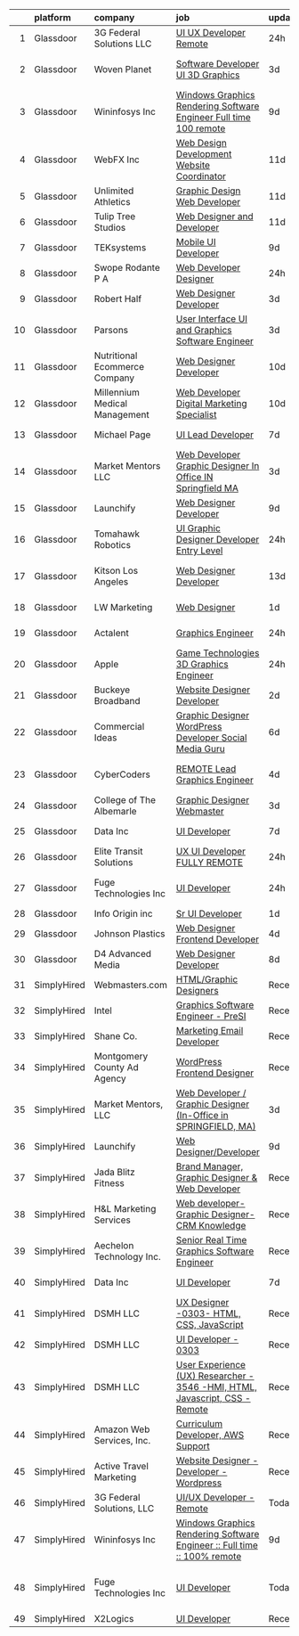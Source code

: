 

|    | platform    | company                       | job                                                                                                                                                                                                                                                                                                                                                                                                                                                                                                                                                                                                                                                                                                                                                                                                                                                                                                                                                                                                                                                                                                                                                                                                                                                                                                                                                                                                 | update_time   | location                            |
|---:|:------------|:------------------------------|:----------------------------------------------------------------------------------------------------------------------------------------------------------------------------------------------------------------------------------------------------------------------------------------------------------------------------------------------------------------------------------------------------------------------------------------------------------------------------------------------------------------------------------------------------------------------------------------------------------------------------------------------------------------------------------------------------------------------------------------------------------------------------------------------------------------------------------------------------------------------------------------------------------------------------------------------------------------------------------------------------------------------------------------------------------------------------------------------------------------------------------------------------------------------------------------------------------------------------------------------------------------------------------------------------------------------------------------------------------------------------------------------------|:--------------|:------------------------------------|
|  1 | Glassdoor   | 3G Federal Solutions  LLC     | [UI UX Developer  Remote](https://www.glassdoor.com/partner/jobListing.htm?pos=129&ao=1136043&s=58&guid=0000018109725e42b747a4058a3a55a2&src=GD_JOB_AD&t=SR&vt=w&ea=1&cs=1_c096c303&cb=1653720899490&jobListingId=1007898056306&jrtk=3-0-1g44n4njkgsp8801-1g44n4nk6j46f800-1262409528ed34d9-)                                                                                                                                                                                                                                                                                                                                                                                                                                                                                                                                                                                                                                                                                                                                                                                                                                                                                                                                                                                                                                                                                                       | 24h           | Remote                              |
|  2 | Glassdoor   | Woven Planet                  | [Software Developer  UI 3D Graphics ](https://www.glassdoor.com/partner/jobListing.htm?pos=112&ao=1110586&s=58&guid=0000018109725e42b747a4058a3a55a2&src=GD_JOB_AD&t=SR&vt=w&ea=1&cs=1_fb4a89aa&cb=1653720899489&jobListingId=1007890992132&cpc=45DC3EB807283E85&jrtk=3-0-1g44n4njkgsp8801-1g44n4nk6j46f800-7c8ecdf940791dc0--6NYlbfkN0DSgjPPcnEdvoK3uuxfISLALE6pB1FR7YSHOr_tSg5_QCn410VK5Ds4sai37YL-FnH_M2Fnv0gjQ9TOzNTRle5O8StGDaF5nwXTjI4WZakCJvD0hoVC8rY9ZivgsNBzAZH1yAVgljWPxrQjSfhDdac-mVtFJvKlX_SSyDg74TVmkLWO-wnLXDbRbNj1xnX2GW7dnfKgfbgP85JoTHl0P8yWoykY422fipC2Yap_NAOpmMeiXGVw2rKneobDtD4ZoJi7np9HCGbdTzcI48FJOx-UBwqP6_PEIbVQeaboFtdvrJEJC3hlOS5FChOxewWlkBRJZVZ-7nkZ969xSiSW68QqLuisAvlMnwmbVtq167clB-Tu-luuOimGdnR_4gvtXVAiE1bWQYRH0Me5vqcK2xiAvnySOCMxFXMKz9ET8OrKGvCNN1u_o4FFNeBWgmoOkiyxqNe7LdRUdmKppAPtxFB3uqWsamLdc8w9fr2cKpGRojTMdn-w7wU0XOb8MfwW_geWI2x_hKwmsRx0KLgEK4RhEd7rCtM4Kg6y-OZIWoFYvAsWpzcCUf6E0hcszv_d8jY%3D)                                                                                                                                                                                                                                                                                                                                                                                                                                                        | 3d            | San Francisco, CA                   |
|  3 | Glassdoor   | Wininfosys Inc                | [Windows Graphics Rendering Software Engineer    Full time    100  remote](https://www.glassdoor.com/partner/jobListing.htm?pos=125&ao=1136043&s=58&guid=0000018109725e42b747a4058a3a55a2&src=GD_JOB_AD&t=SR&vt=w&ea=1&cs=1_2d9b502b&cb=1653720899490&jobListingId=1007873624479&jrtk=3-0-1g44n4njkgsp8801-1g44n4nk6j46f800-6971038ffc929537-)                                                                                                                                                                                                                                                                                                                                                                                                                                                                                                                                                                                                                                                                                                                                                                                                                                                                                                                                                                                                                                                      | 9d            | Remote                              |
|  4 | Glassdoor   | WebFX  Inc                    | [Web Design   Development Website Coordinator](https://www.glassdoor.com/partner/jobListing.htm?pos=111&ao=1110586&s=58&guid=0000018109725e42b747a4058a3a55a2&src=GD_JOB_AD&t=SR&vt=w&cs=1_af8d9026&cb=1653720899489&jobListingId=1007867152536&cpc=C63BD00756FD6F58&jrtk=3-0-1g44n4njkgsp8801-1g44n4nk6j46f800-d2b1e09899c05ffd--6NYlbfkN0AA3uNcJ0aeXBAdVd1dUlJvZjHaUXbbC2QUFGJChoFW7xEU327m6es5SMDBLQ2TxuFEa0RUFFTaqhylc_6hbIVXmDSLVufWYzaoHFGeAX05mImnfeRfYA4siJk5coIyVNPx-XreKQmYyM0J8nGfJtJpKNCrs1JRihQ99O00DYlP8j7TAO8Y04cOGZZIa_MpTpUSWir_QmYg9iNhKPLpfz1s2ceWeR11V5ySShX8X7CiSxh3o5SBggKexVZUhKV57tDIh7sJOqk_iHaDm4KLBqg-DN2_2C7UQjRhQ-vBtsO6Gi7LwShF_SfjpMj2-GcgTrHBDXbY1SSLcuw_TmeYcuBPiEg1K9IY35nv92VQ5bHpVHAEZRx1A_09FqIQkE-47WugNJVi2rQkanokSXNxB6VLEgmhs0hxtjyq501hFljJHxGGznConZrLzYv7CUPPHXpoAUvuv1Xpx4FhTt3FUlOytYUTFLsY9aBlRIJ5EK_Bpe1TMbOfQrPqSrsRjmy8DyBkrAwtT7kRKuCKqO9TxHfAkUJv8VRzfQ1hELbnoYe80ZzHdXF_Uf29lsmy6rfll-bnwAu_5aekd_fOKPcuJF0YvD7qfRpYX8A%3D)                                                                                                                                                                                                                                                                                                                                                                                                                    | 11d           | Harrisburg, PA                      |
|  5 | Glassdoor   | Unlimited Athletics           | [Graphic Design   Web Developer](https://www.glassdoor.com/partner/jobListing.htm?pos=121&ao=1136043&s=58&guid=0000018109725e42b747a4058a3a55a2&src=GD_JOB_AD&t=SR&vt=w&ea=1&cs=1_a041fdc3&cb=1653720899490&jobListingId=1007867531752&jrtk=3-0-1g44n4njkgsp8801-1g44n4nk6j46f800-3b8f0431fba08d76-)                                                                                                                                                                                                                                                                                                                                                                                                                                                                                                                                                                                                                                                                                                                                                                                                                                                                                                                                                                                                                                                                                                | 11d           | Olathe, KS                          |
|  6 | Glassdoor   | Tulip Tree Studios            | [Web Designer and Developer](https://www.glassdoor.com/partner/jobListing.htm?pos=106&ao=1110586&s=58&guid=0000018109725e42b747a4058a3a55a2&src=GD_JOB_AD&t=SR&vt=w&ea=1&cs=1_b54c4b8f&cb=1653720899488&jobListingId=1007867359461&cpc=965F231502A4159E&jrtk=3-0-1g44n4njkgsp8801-1g44n4nk6j46f800-5b750802b902a91a--6NYlbfkN0COoXx2nxHvtA1izLE8Ox-kfM4KUiiZET2Bg0Ps5ZbvlqH1kdCDVdXq7Ro8l-3n333RyMg79QNYKSwLU-casZo__Ao5OFdIQD4ccQd_YIUQlofNd32c4aa1H8u9_YPeXqDQ_6hcIkHzX9PaZ2_33Qjw39SuJzCPt8g0y6HsbQc-9AQ_BeaNeORdoLVy4u_UEgUfyUMtT4hdUV30oMne6rfi0UL4NXlAOA5qmszCvnTxdBblsZDHeNX-aehLyCfrbw92-Xo-si2MSnPXeEoMoR0nZR7EcomB1dbE7atC3vgOwJ2J4ahpOWHBsQ3BXtBBH9tUR53UdI5KqeIP2bB5wrEGovUhCzzxAfs10zsPY94ND89LCL-pU6SAxUHr_uS4qgVTbvO0-KuDdBQ_ELD5QajZ8tQ0xa5xcPOJKQLZvXT0gcPIediMKvdOEW3kcuNSH7sS373WHuD7go6RRs9fjBYvi8HJGr1GyfYuMOv1-dVW5V8whaNDady85DeLKx9FfvtfWVPLPkrynw%3D%3D)                                                                                                                                                                                                                                                                                                                                                                                                                                                                                                                   | 11d           | Austin, MN                          |
|  7 | Glassdoor   | TEKsystems                    | [Mobile UI Developer](https://www.glassdoor.com/partner/jobListing.htm?pos=116&ao=1110586&s=58&guid=0000018109725e42b747a4058a3a55a2&src=GD_JOB_AD&t=SR&vt=w&cs=1_807440a2&cb=1653720899489&jobListingId=1007875201169&cpc=654405A9B1E0A9F5&jrtk=3-0-1g44n4njkgsp8801-1g44n4nk6j46f800-34791a1bb56afc51--6NYlbfkN0AuKz8EBO1xHDEL7V2YF9xF3dC_I9B9i-Zw2Jh8clPMK9BxhHDJszxSyW718EipT5M-Lio5YR7Gw7TuO-Zj5roYFm71bPWIV_jsn1bDAYIuDqDpTc7pOvX5_CRZKY1FEfsG7_F2Md_AWUw2pb0ynieoAmpk7OvMbjTff7FGIkM9td8QBGtQsRXcEpfXEv6CNPeuQevGM-nOBnt1E9BtLREN52d3A8Rj5WwT3h5TmD8MhwAlWPD5o_Lw14yJbDHYU-2M3pNj-iEmnfK-_UAHf4J_lRCCbvnTLqtCEANr7LtCuoooOykT43VfnSBRrdGppeA1Cxw5_zEQ_vOCj_e66sWmAJFGS_oRq3iWKkYA6AkPP6ARzD2lrSC9NjyCPpc6whrqQDVSpm3h2rji9G2h0p8t3gOGLcCRYD3lOvezemCUygOQfQCVS9VHNu1cbaXJqnA93kTt9KgfxblpnOxoyPRJv4RQi-srVk6ZJR_GG4yH7p_oky7HeuziL138s3hycFgvuNkLYmEVW7iVQkPtIzmGygecabo3cEc4WqXas9b2RaKeCGCMcG17OFN72BxlUwovS4NLuEuEQFDfDqp4OiP_TaxppIWePim1jvPCFFh0CAz_eat8N4rKDZQCwlQRuKGAoSyQKrvaj5h1PaTQNpC8u5769GdSLqPw29bGTWQUt7tJPq6B7rgFm5IZmQ2c8vEuJRiqdJNRQ_FirN6euZZqCGiWeLq3892473taAKHu3O2zt5LdXK9QploZmTu-KcPrnXFTGRZMi6Vkd24JW98iwinA6dnjwPTuFPw3QfqSqTX2xRzwgY9ZZTbHoijQCncG-pUpJDnoRndXv2ZUwBVscxSEH675Sy6CVQFnMdq6z_Ou1Xnyyubx4DasKmArFSsUyMPY-TefkfzZE0xDS3cv0t08fD4S9tVBusimmTLc7DeTku1BeQ_13zBOo0m9zk4%3D)                                                                             | 9d            | Jersey City, NJ                     |
|  8 | Glassdoor   | Swope  Rodante P A            | [Web Developer Designer](https://www.glassdoor.com/partner/jobListing.htm?pos=124&ao=1136043&s=58&guid=0000018109725e42b747a4058a3a55a2&src=GD_JOB_AD&t=SR&vt=w&ea=1&cs=1_8a92c9ad&cb=1653720899490&jobListingId=1007898520608&jrtk=3-0-1g44n4njkgsp8801-1g44n4nk6j46f800-0815b07256da5c76-)                                                                                                                                                                                                                                                                                                                                                                                                                                                                                                                                                                                                                                                                                                                                                                                                                                                                                                                                                                                                                                                                                                        | 24h           | Tampa, FL                           |
|  9 | Glassdoor   | Robert Half                   | [Web Designer Developer](https://www.glassdoor.com/partner/jobListing.htm?pos=115&ao=1110586&s=58&guid=0000018109725e42b747a4058a3a55a2&src=GD_JOB_AD&t=SR&vt=w&ea=1&cs=1_4ab16198&cb=1653720899490&jobListingId=1007890068166&cpc=AC285F3A3ECA6BB0&jrtk=3-0-1g44n4njkgsp8801-1g44n4nk6j46f800-87c653a9571dac9a--6NYlbfkN0CpzDdaQkua3np5pkmj49lKioZwmwxQ-yx5plwbYmV_M6xSIJIkD0PnUNXzipg6tz4tq_jVzWLXVFyKCxzqtIOfUzxPOzTYvTnZPm6L1GisFSlmh5d1NpM_lbsKx80V0NTAF7MUf78H2ri317Ils6YbjzhmNo8GUyXNjCaAeAR0BsrwWkuwdiTEHNKqfOhyzYQpoBo3H-UsrewAtTOWd22i_5jilIh_TjSkfHX-XVMRc8tj71eOUg8nGvc-qye-trEke-qnSdjBk9EBcNi98rjg-4AS6l26pSMriJmiiL_dbZXt34GfAowt-3jH_FP6MvnBRIq1FpO0LfklWkW131Sq15XRLHlQvImdLzbqU1ONACHJaRwUwPYCCwSbDeknfrZVGsNUS_uZ2mfRazhIdsXfOo6PFlLHJuDeWACHutDwjHiVDKxKnP42TT695MqjruKDc_KipOcc4xmmA2EQoOwTIwUTCUCxZT99ObvbYPTqaPMw0hosk-cL6OZc6rUubCE7flfyVOBRUp2gEjWO5r9AZVdN8m2lDGEccix3XT6N-enIF_G6FRyH)                                                                                                                                                                                                                                                                                                                                                                                                                                                                                   | 3d            | Addison, TX                         |
| 10 | Glassdoor   | Parsons                       | [User Interface  UI  and Graphics Software Engineer](https://www.glassdoor.com/partner/jobListing.htm?pos=127&ao=1136043&s=58&guid=0000018109725e42b747a4058a3a55a2&src=GD_JOB_AD&t=SR&vt=w&cs=1_f50436a5&cb=1653720899490&jobListingId=1007890531042&jrtk=3-0-1g44n4njkgsp8801-1g44n4nk6j46f800-2c38d3520c387299-)                                                                                                                                                                                                                                                                                                                                                                                                                                                                                                                                                                                                                                                                                                                                                                                                                                                                                                                                                                                                                                                                                 | 3d            | Colorado Springs, CO                |
| 11 | Glassdoor   | Nutritional Ecommerce Company | [Web Designer Developer](https://www.glassdoor.com/partner/jobListing.htm?pos=103&ao=1110586&s=58&guid=0000018109725e42b747a4058a3a55a2&src=GD_JOB_AD&t=SR&vt=w&ea=1&cs=1_de0f6329&cb=1653720899488&jobListingId=1007870163065&cpc=67C0CCE3C7FCD181&jrtk=3-0-1g44n4njkgsp8801-1g44n4nk6j46f800-05730f7d874a8101--6NYlbfkN0A4hgeKHdLyHgzaskNEvl2xXMVaueUT71iJOYpLYISQUI4874FyV4y-9t0XBQqIHQwgodLoD-hlKBw30pOxe1lfS9odE7bVLnq0mhISBtPVjY2wHSxJJ9n-Qo1a-L7K03ejCZ_ueN6182PjFP47O-7FCZrHRlTpoj7jtMdDTRdxMGfgMxiQLQIQXOB5-88trjwiuK2ZE9kX-BQbwlQlwKNcJGlysMNHGSkBxxwLXeduuMtyAKcyUm8d9CEQnUn44cQYp0XdoHNzVig8zSXwHklmbC1KlOS7YCzrhjYpVWMRgh786zC28fgSC7JVslJqqoh7-wSuxpMTQew0_KgEJflb06C8lpQWuiLscFvrRzfImLttnKrguxgYcbVFJH0XPUn6GeZTtXtpio2_Zs9JM8EClC7msP87qOn-tdCRUDGFTSanzBysTeiQ7hmszNbKI28Wv0ndwl2Nmx7ZjPoUC3rupcTPWy1eOCNipicQ90dF6ohS4yI-i8AykRWIlb-waK4%3D)                                                                                                                                                                                                                                                                                                                                                                                                                                                                                                                                     | 10d           | Mesa, AZ                            |
| 12 | Glassdoor   | Millennium Medical Management | [Web Developer Digital Marketing Specialist](https://www.glassdoor.com/partner/jobListing.htm?pos=108&ao=1110586&s=58&guid=0000018109725e42b747a4058a3a55a2&src=GD_JOB_AD&t=SR&vt=w&ea=1&cs=1_779baba8&cb=1653720899488&jobListingId=1007869986025&cpc=C433947A107EB3A8&jrtk=3-0-1g44n4njkgsp8801-1g44n4nk6j46f800-3759dbe9a4ce3dae--6NYlbfkN0DudeOlpYjH2znl6O4VAEvkbgsbUODH6HZ0M1jTGfOFLdLGHo_quX3kksj6Sw_-o-f20h09_Oa90Z0g2M6L88BT0w7gjCunakcp5p5qTsrye5y3ECCOdSy4plnrYOLqIZFCMOwjWA3vo1saPraFjGFBsPWUtmrl7IbQXbkZ_VOQ0K3Yp4oFUqLtXr5nxpLKDTKFVrdB6PepD_Je2d7-oA13fiKbJdNc3tEMmq8cgzA11j6me7FSv-M1BI1UgIbqjvv8DhGC4E7P67o-YVXk2EIVFOp7l7grSz2e-WT8ZfnCkpTwspP4GvCQ1KsF9XFVms3FqfJQbSLoUexdnySyUNmN-0paduVPuDIMnjqGw2VLW4n8Ou00D0P29eGKHPfjlz5_5vDX5EP9DCDWoN8JT-9Xt1899bh5pyiVLiUUA13HWZIcXvi8Jj7Rg9rkkGdYBfrSxfAtnajDL04Zq-lYrWALF4C9m6SthfhHxy1GhLJzC-yk82Qr-SVvV7Kqc9B2HDy8Y_a4E8Z21wEGt4bfZKmgi5JCJNuSuAw%3D)                                                                                                                                                                                                                                                                                                                                                                                                                                                                                 | 10d           | Melbourne, FL                       |
| 13 | Glassdoor   | Michael Page                  | [UI Lead Developer](https://www.glassdoor.com/partner/jobListing.htm?pos=117&ao=1110586&s=58&guid=0000018109725e42b747a4058a3a55a2&src=GD_JOB_AD&t=SR&vt=w&cs=1_cb94ddfa&cb=1653720899489&jobListingId=1007880173140&cpc=334ABAF5D42DC775&jrtk=3-0-1g44n4njkgsp8801-1g44n4nk6j46f800-5db29c5dd26c2841--6NYlbfkN0BR3ykMnr3Vw97HK5IC0i9Uo32NXohanwqRY-CI8z69bl4xOa6Yve6w6NlWd53uNOddO058aoB8P7Zuq3hR66wh9OPfuXg5x_Q1fOfVa5QEpvV_cnSgR3X4igBICV-Fa7l1JpCEKgmzd6CSAsNS-SPa9fuJCEHG2hnyz9OQUXa_lSvzEes0nvk4mCo75gtWKE-q8y_l5137RmfwNUvpchrwxj1yqMWNe3X7qEX4920SQNPL7F28WWr7Y6VKxNW1yLKLhvda7dBEilIDpnmQ-qg7wiM5AVN-bSvc1_JPPbHvq_2RlPUMcKUiwLO4v2dDaVIII_tL0Bz1Je2ip2Z5HO3S6olRdfMeyCcld9qIXkT87WPuftMXL2iwIk-7jkSeXMbcLvCgh6vj1JFCIRvZHxeriyLuGljRgwhYOiwjUVUROEko0CwbSCKJYgckOOhjyNhkXfFikIFJPtPUevNsmCmfFxkxnJpsvfjWgWMUPPcIngl9v0iV8Zg5xWY0LoieTydTX1nJcnieq231M2dO_AAwWWlzEkDM4YcLDuyBUTQw0gkUZWNeJew-5TXlBGj3kmdBDxlYlAEBxDQpRwFVV6KtT6wvdEOxd7jI_eW3qM5CBQGj1TbLHFiaYjtDwgXCbpXKJ31m88183GUNKzZ-6Oj7murk5LfJIKOFHCM27QKSVauHfHZlHeef2R3Cn-vWHCJ3YlEFIE4R95w6DG3XAerUlaHvf3HItmDggpK2b5kmy-Dd5avS0jebONtHUO-NW6xVcegZkCB3uZ7Sqi2kPRVfUVJxukTL2VyjDQlmMjTRWkHX22PVGLqkuC9X4jHBKXDYoCp7dq5MwqJq7eOpe0yg0eL2nVs1EX--zYrM3QM_qAL1Z-zVofOeJXeZFwpG8Xzwrk_zMwNVG1qpOoYsQniW6H87zDCae2zlGlTpSuH7PDtXPwL0bI-8LN6Vyf-s3aHaJVmMb_91-BAcJ_n7suPah1wUnK7l8LnICbg9LwSre0NXECRDNVOAfl6OM8VDSqyfkTaqgsxBsw%3D%3D) | 7d            | Jersey City, NJ                     |
| 14 | Glassdoor   | Market Mentors  LLC           | [Web Developer   Graphic Designer  In Office IN Springfield  MA ](https://www.glassdoor.com/partner/jobListing.htm?pos=101&ao=1110586&s=58&guid=0000018109725e42b747a4058a3a55a2&src=GD_JOB_AD&t=SR&vt=w&ea=1&cs=1_ad2b0a8b&cb=1653720899487&jobListingId=1007889803845&cpc=2001179A7FE7AAE6&jrtk=3-0-1g44n4njkgsp8801-1g44n4nk6j46f800-f77b1098f76c2301--6NYlbfkN0DrgQq5ECBajiuqohNCSf6c7_2Cek-sBUhiO2bmmkiCIbKsD5SArF_e2yV31TX9WZUGnXLHbjNyrIMLVsWEU7cRMTWPW6C2JjR-r3c0GOm-TbZJSQEI8G0svZ2V2hkw8cxkANUBSSdWHgKNkwP0tR-a98CB-pMA4685QyDeWnNYlPiF6eONY2YZEDuj9ebb5NmGZReybl_R5AAPaicqhTaSAyTBdNG5vS719TSkO5TvtBg6ps0yxJQd__1GTZpPN2JQF9uCNXlsk2Nnf2wqDwgWa1HxUoF4qJTx2pkpOGUCxYaAInQFj3tikyuMI_boaD2WigMkYrkLlaFSC3_hTC_wqgs8Moqqyd3oxnSy0UsqwcEuBxPPGX_Z7xKl0zIwRDD9MA-N-vX_sf06QQQ7W5j9pZuS4X_PZ5UdD219kCmJChIk_eQRMcXQRlOlOcMK7WyzVUQGeay7OJ6JthaKcXiVYciezKVmVN62_wxNtVpApNjKdi31tnv52JuFyUqzfVKDTRaQAz4LoVmhW3cZzTNfPtQZMihyQ-pWjNHsqqZ_PBCR_tO41YaP)                                                                                                                                                                                                                                                                                                                                                                                                                                          | 3d            | Springfield, MA                     |
| 15 | Glassdoor   | Launchify                     | [Web Designer Developer](https://www.glassdoor.com/partner/jobListing.htm?pos=104&ao=1110586&s=58&guid=0000018109725e42b747a4058a3a55a2&src=GD_JOB_AD&t=SR&vt=w&ea=1&cs=1_9982d079&cb=1653720899488&jobListingId=1007873147124&cpc=6E56E77887FF9985&jrtk=3-0-1g44n4njkgsp8801-1g44n4nk6j46f800-262906588ff2f29d--6NYlbfkN0AR-aAJPz1BnSqWzdrWMdedROU4ejlzYpzmYToDmFFDvgahzMC3T3_G7m4cdAB83_VdJImYJ8Z5ohUQzXQaIb1cMoGDp2iE7jF77ebMet__wHm2-Zc01thLTrGMpbT77Y6DPCPW7yafK9HFTgqW6kWm5i8b2WuXA7Dx_85HileIUk8lSRlqKi12hCMkNGtt0qtdeb7CC05bnUmo0t4rfx3QY9_oHRNWSDu-asGfUHPlzRf3MEyYL_EIJV8F9JPiZV6WXDfYgcSXZDEVCK8fMbEbksWAFpArVM9-XcQHF_d9Akew38KJZEigquFGvMt3mSOpD-K5Yv5Y7PipchXRsvVupLquNtwfhZwPs4DNqGt-9zCwn6lGuf4u7H7xM_5xEoTw7hnYF8UZCvndxOMRi0D1yyzfm2Oj6Wl6GkRy-D3uA5UEWF0W4EwI9p96XAIljsGDEZ-93ToM0Nu-r6Ui_1epBYqQ1fzvErqNdJpOillSYyexRDndFcVcqhGaQYWMfeCIGa3Jo9cEMw%3D%3D)                                                                                                                                                                                                                                                                                                                                                                                                                                                                                                                       | 9d            | San Diego, CA                       |
| 16 | Glassdoor   | Tomahawk Robotics             | [UI Graphic Designer   Developer  Entry Level ](https://www.glassdoor.com/partner/jobListing.htm?pos=119&ao=1136043&s=58&guid=0000018109725e42b747a4058a3a55a2&src=GD_JOB_AD&t=SR&vt=w&cs=1_c79a6075&cb=1653720899490&jobListingId=1007899166464&jrtk=3-0-1g44n4njkgsp8801-1g44n4nk6j46f800-1959295a166638ed-)                                                                                                                                                                                                                                                                                                                                                                                                                                                                                                                                                                                                                                                                                                                                                                                                                                                                                                                                                                                                                                                                                      | 24h           | Melbourne, FL                       |
| 17 | Glassdoor   | Kitson Los Angeles            | [Web Designer Developer](https://www.glassdoor.com/partner/jobListing.htm?pos=110&ao=1110586&s=58&guid=0000018109725e42b747a4058a3a55a2&src=GD_JOB_AD&t=SR&vt=w&ea=1&cs=1_9e8b8555&cb=1653720899489&jobListingId=1007863233623&cpc=65CC663E25211861&jrtk=3-0-1g44n4njkgsp8801-1g44n4nk6j46f800-d7ad597eb1fb5622--6NYlbfkN0BdfmB_CFkE2BQFC_kktKw0E5trSSpRyBl9vh54-o6eW_gX4NfZ_t7e7GnqTtYggTGD1tfKM9GyKf461-ooKy7ynJe7078q3QQd1qfFXF-3E0FsVYZWqDfru8BSJRsLWzgu2AOXAzCqaio3QjsJybXwjydx-MkQnhn-lw6aQGDETmKoTBOFxfg-ad4O4HvXahYNafXr9X7hS93GWCndZyiK-n2SCo936_73F_joHXj0p40PsOHTq-w_UQuc5Uioj6GQviwcccUyfeRdbVnxQRsjM6-h0GY7C1H2OTehx5NxAhGItyiaM2NAH91yhfWx15pTQGkhfrR0EP7oyBJ-GGaF6NTihOk9zSNKaFr4H31hk-AsKGA1NZlvmh6Z7U3-yRiGrz-Cy-Ja3jXYaCbEKfWSYBPl77rwsTrhwVzXpZhTvl5B1flWJFdV5jdbnAWeZpaW-PicriSmmXQGlS8AgCRxKk7dy32HYguLpZrF3T80_ZITcu3NOlv9sykf1uODBhk%3D)                                                                                                                                                                                                                                                                                                                                                                                                                                                                                                                                     | 13d           | Los Angeles, CA                     |
| 18 | Glassdoor   | LW Marketing                  | [Web Designer](https://www.glassdoor.com/partner/jobListing.htm?pos=102&ao=1110586&s=58&guid=0000018109725e42b747a4058a3a55a2&src=GD_JOB_AD&t=SR&vt=w&ea=1&cs=1_839d0210&cb=1653720899487&jobListingId=1007895468321&cpc=6BFE4F943183552D&jrtk=3-0-1g44n4njkgsp8801-1g44n4nk6j46f800-3d06236e05f6d6ba--6NYlbfkN0DfhRLDY5E7BVY3xhBTAobuSaZ3WR2SqAJ-w4NHeQGDZ_AVI7MoW9SUwOGs9_RAfrAHgCsjqAmyd0L6pLGceABC0g6YNCi_CHcKRNHjlY7FcUJrmQFGECGsyUm65aWq_IoRzvdVPewbiEFdQ5-bS4Bc0Ka3utPSsiD_VWk3KeUaZ1TrX8lmp4rqDA7_LBmhjeeJyTj45bnjS18PjR_X7sa-1EnylC7yqbW99Ukrux1SecHmb0cimuv2r_7pA0U24gDfTlda62tgX6VfFpa8JZ24kyf_4kcUL5l3lrdPfEoLVGWYtII60-uPD58ues7AL81KP2gk6chvSRbK6q9l2SYpfWN8AVRY8gDboU7eDEM8Epq4JxZ4uiso1hKVwRtRWxyBRW5nao3cJtj_Qkg-TofbcIzoXnboNjfi4GyhKWnwSVnSJPpl2QVW89CJ3T8FJzXrNcBPttH0aSEG45H66mUER6aSJk47pqCxiHb1aPxbT-mHmmw6iPNh)                                                                                                                                                                                                                                                                                                                                                                                                                                                                                                                                                             | 1d            | Bonita Springs, FL                  |
| 19 | Glassdoor   | Actalent                      | [Graphics Engineer](https://www.glassdoor.com/partner/jobListing.htm?pos=114&ao=1110586&s=58&guid=0000018109725e42b747a4058a3a55a2&src=GD_JOB_AD&t=SR&vt=w&ea=1&cs=1_31527d59&cb=1653720899490&jobListingId=1007899410375&cpc=32EE424DE2B657EB&jrtk=3-0-1g44n4njkgsp8801-1g44n4nk6j46f800-2af53201dbdb5ac0--6NYlbfkN0ChYVx_I3yfZ_JDY3EFoivtqvi_stwnZ_kRt8Dowt_l_d1ydueao4NE-oUleRJ4yhiUWNHAderUd2CNrpT8nYpsHQLnDrQDrtYhmAHk9lyaiGt3mFXTUlUQAjNBXtA_IJI8oKgNict6v0dmVgOQ5nZqvrz62xTv0_ltHFX4mrV38tgGAVFPP5t4FvLMyZlwnRAJ9ecfwzDaJPxj0jZ0eq055CtTAtHfbym4I9BbRMGRn5Fc096jTZK5LcQPuzlreTfOiewIuPGDJmUQ618oXOI78H41XaVtnzkUVnuCGk1XbOCSUjw12rHL4w2B-hqUihOjjP1n3NKgU-M-b_gvR88lYc0-t2FBcXGG6ktkmMPOi5KXKE9PhBczAdexf7MhZ0Ahkg1kn-R1y9HK-rkBQ6VaB44hlwr8a8KOwyKaAiZEA9AVbdaCY8oXsbKAL-k8_rQ5fRDZYS9zaHgTxTVHIIkR4FSxCvZ8oblvTkN1KS6J5StlZMPiTgxZjfQLqEHuAEIueMKnS0XZaGbDkAv8XVPQ2XQgM1EP9Fp-gZyQXJg3hqn4eDNWqidI8NqZMA51oZwnpLyqj9l7VDAuwCvLMiYqopZED3lYmnnnuNH19Ko54EqfR-YgBhfzI9T8los9fzzjmlc_-7TGcJUMtc2cDAzkxY7BvGKdiq7CBpDZYWOnLlvj4QX9w1OQ8_A0MYc4zZh3YXvULS4T-Fz_GwnwSXp8mvo9MeU9QVp5V0Q_R6o31bFmnMt4_CJCzFU8bk0HRGiiTp--16FKsck-tdGsCkfZ9WxXrblkYUv6IzMF6qBjt6ufGFs0jSqmLk-egPbYs8NvoQ4C2vMAMOSquUX2DseCCBIb4yhcSXZs3m0RaSTLz8sk8cLq9mjj5XocolL-G-Wd01mS74U3rb3spmetcE4Wdl4v2NFByrLgJRbbzvem9Hr9dLf-d9lCSKHyvqfb_2V0--9UsykwDgTqxX01fgbQZU4eBidCRLU%3D)                                          | 24h           | Cincinnati, OH                      |
| 20 | Glassdoor   | Apple                         | [Game Technologies 3D Graphics Engineer](https://www.glassdoor.com/partner/jobListing.htm?pos=113&ao=1110586&s=58&guid=0000018109725e42b747a4058a3a55a2&src=GD_JOB_AD&t=SR&vt=w&cs=1_32d81dbc&cb=1653720899489&jobListingId=1007897913384&cpc=2CAED5C921A5F994&jrtk=3-0-1g44n4njkgsp8801-1g44n4nk6j46f800-657f79cc39d85f12--6NYlbfkN0BvKrLyj5gPmtZO9T8euul8TCxuuKNOtzRJOomxnwSEodTz2Bc-sPZlADHp0xxmf8Xq9_ti3Wl2aurzOBya4B5N2vDLSOWj3FoiZwn5VzDo4mTgHIfcvSbGAbYXfazgkjRHIVuG0gGPMcloBCGq74MPOeeEQvuX7LK_dGcQtmVXl9N4iaGUQlXi6QE4kQYs6HmNPn6dtBXStSbh_mfP6geiQmaNhdn7lq9ohrW4d256bl-A7DYhmw84xisDXucqUQ287-nS-tqe0z9veV5b7XnRKPiuLnWCottaxwdZ9VtiLMWVlfNU9IZlzDAmGAmCmYZQaoFWiyVI1B5p7zPLMHf4jM8EUlGPtvh4oOHFuU4DDvgS230761RoiSv7-Sd2XE3ef6sT1c4Z2w8RN1cGvHulOL1XNNHUK9F_YEZlrNehTMfOh2_hUcu2DzSbsihrL0Qegw4bouTDcr8uOoWsZaBl0kF-D_SwGGwX91DZlxgcaA51I6iZznPSN-woGVFedSRFwZ-6fLBfnRMDD4R8Q4a5uHNbfHrB2PKI-hK84DyObSBPk_FoJocKk12ju0Zp-mbyeLQg6LmK-S5TGRTL70atfcrHCRPVKCxR2ZDZdFbW4N8iT8kiCvUmYMXNpYuuxQzAAxN5qhTyVKeTcu5zdQC7P-Pj2i-uYy-1rVvjoyscgvaCIyawfWl0TE_eF5GOq8uefi-ES2CAw0xZeQmLc2VDfl4W36GyO12f9JQfG2UzXhR86r8ejs9JUYO4rfZFNgKOraRqOWg64eM8CLZpafQo6SlZk3SxoniiR2mMKlaLL89NSgZS_cQUik9YDZ68yhnVV-4wFOUQAmuhrydY8TfOh-BMytmzpbgM61eOBaocy8g2Xv55dCF60JQcfs3X3fLGHMlM_4j6Os6UVlKBYUtoJa8qUJLrtODs6u83w1emhY2omIiqVObb)                                                                        | 24h           | Austin, TX                          |
| 21 | Glassdoor   | Buckeye Broadband             | [Website Designer Developer](https://www.glassdoor.com/partner/jobListing.htm?pos=109&ao=1110586&s=58&guid=0000018109725e42b747a4058a3a55a2&src=GD_JOB_AD&t=SR&vt=w&ea=1&cs=1_25f410b9&cb=1653720899489&jobListingId=1007892444672&cpc=451933188B21919D&jrtk=3-0-1g44n4njkgsp8801-1g44n4nk6j46f800-9d3796651fe43207--6NYlbfkN0DDmOwFuYy1-IGhenWxj6rZmHL3sido_coM9cPKCevLMh9RSnvCRogTTFMO-82f4dc21FJUjC2rci7LGqOPyQIvZuW5UBiz1-ZpCepqKz1azeuBgdLRUyGBNyWZJkyyzkX0hB6Nv7GEYchU7jHch1Yng2OHXqu9JtvBzn3gEAC0o7aS5MkJLn036p2_zFECVRUL0Eebc6_WraEQpFz_TYOlithbExUMQwCxjvPnlZUT0u1vJyF4GmfcNAbQlOtlMOVscaVwMMI_61iNE0oHlB56YlW-LY9PGYGwfxvZfAq7iws_o5szLfoQx3Zu4aCaT4ddaZ0Od9WIYCI7aCEcO4nJ-JE4XxQRrdL3aiiV4Ms4bseU3aQYVLx3HD6d4CMsH5Q1hCRDnvOnbc0xEF3W6O9buMRYQJfh658qwVPII4ZWXMRFI8TSibmWTrbU0g6e69jRac3_Q-UXGcoXkDM6KlR4iikEIus0rEQLs_lxoUX5KlScgWjsgIwrhytVrggzD6w%3D)                                                                                                                                                                                                                                                                                                                                                                                                                                                                                                                                 | 2d            | Toledo, OH                          |
| 22 | Glassdoor   | Commercial Ideas              | [Graphic Designer WordPress Developer Social Media Guru](https://www.glassdoor.com/partner/jobListing.htm?pos=105&ao=1110586&s=58&guid=0000018109725e42b747a4058a3a55a2&src=GD_JOB_AD&t=SR&vt=w&ea=1&cs=1_bb791d4e&cb=1653720899488&jobListingId=1007881313435&cpc=7095061949A44974&jrtk=3-0-1g44n4njkgsp8801-1g44n4nk6j46f800-513a705afe3c0580--6NYlbfkN0CK96HZGg64OQvXGjgywbejeADvvEYEVzEqZ_h_ByYrUYYgBPzKAi8I-8vES6cDjJ1piYNY4MjKTLAfOvFGV0liWsH5e6SDmIZPdTc9TZSgdt-ob2nnB1k1Nn5Kd8_Q21l2indm_oJE_b5z-vtsHZo4aV-Y6Gkv8v5k5RMe_JGbJXBCpNcVULa_8lMeI0WV8nvBt5_Muz-qOXINRrfT6cu0jm9ZeiRn_2NEG1tp0ThyCwrtugcP4NWO-wePo_UAb4BWBi-hunev3NnpuEetVD6iBmpr-uS9hOPkOf4VCQkLfOrjQB85ufkjEP63gf9GwWwKWfke0eDRXh6aAAK0Wh1JDhzYt2fnIICS7t1bMdwR6oMMf2lKycKlqrToW5b_2nMHuPQiuOXfbCxzOR8gYFgGUyhYu8TM4JGsDVufTLe_ZssbKEe_r67bOxIMfwObm3TeqOWD40mUgD1vSlCX8NcLFBw0P11L7fuRpBno5Bb0XU8sq_9-ZIdXLy-npWOX61yO_d1NiLNwFg%3D%3D)                                                                                                                                                                                                                                                                                                                                                                                                                                                                                       | 6d            | Dallas, TX                          |
| 23 | Glassdoor   | CyberCoders                   | [REMOTE Lead Graphics Engineer](https://www.glassdoor.com/partner/jobListing.htm?pos=118&ao=1110586&s=58&guid=0000018109725e42b747a4058a3a55a2&src=GD_JOB_AD&t=SR&vt=w&ea=1&cs=1_6f9db916&cb=1653720899490&jobListingId=1007886406701&cpc=C4A69CCDBB3B9599&jrtk=3-0-1g44n4njkgsp8801-1g44n4nk6j46f800-85f5938bdee0c5fe--6NYlbfkN0CpFJQzrgRR8WqXWK1qKKEqALWJw739KlKqr2H-MSI4eoBlI4EFrmor2FYZMP3muM2SfiZQKtD6ZpBpG0IqZGgkMX4YTzo2zCbn9BK3cOOUEsXKils8ELa6gROJX9W53pDNUOv-DHPRqxCgxInZuGHAfPvY8IaN71kikv-2BeDkhvCYt5N0SLONsMSrPmPiqySMrWC6AdLPKtrT4tUmdxEEF-WRbC4nRvwFtC5zQi6CuzcnQA7mAgHxe2s8jbw4G7d0ZKDcnWYdIx72B48Iuw4W_l9lLdxVlC-9-AvJqse6dVbhwSOGUc-DVvgkXinrHtCJCQldjMQohD2y9JUAUA1BkSzrM8MsdF5d2-RasMyIS57IgjYId3OtXAWg9IDUWWNCe6fXPUKUg_bCpeoF9z8JpOnnfaL0PaKiAP53y1zv6LXcPEd6m50KtocoNsnbo6vA3aQ9b3RY7adqQWJ-Paol_1RJwqEKU9ahfZFo2v9c2mwgtAP0UsO7CPrXcWKxcnEBmllc1T-SSj_AVpbxaVHcKnnL2-1JLcxYSU_8za8U-p243TgyjAggYfal3mPsG7Evw7uucwm6E5rMKQ2ilaHLR2bBonEJ25RpyUHZhbFWz8jOsW-C_-E3l91s0kM9wf_27SShG55dEM3i_S3WbdGmQyjMKlm_ZXW6HZHz3us_pgz5K6dJRg8NlhsCVSPmrJe2zeqFxohUNYToU2urN4TUTSvi4rBzMfEzfZSmClKnygra2D7DftJrvzjjP6JlA6Dw90AylWK6VyIeqw0YsPZdvbGF6g9S4FYD4CwXLgtS3Yo8BCeSeaVklqhkYrn6HwsAls_uG88B9WSX0_IVGZ7J1LGb3lBg9hniJ7alrsijEe1HUINJPrV0jSR1y-al7DkaeaMJC8hC-OU2nqZd26f4BO--p7EwsOsHXRW68rz_LvudShqmISOBfxMdaogQ2vw8f1lkw2lpvRW-FlhlJw1P)                                            | 4d            | San Francisco, CA                   |
| 24 | Glassdoor   | College of The Albemarle      | [Graphic Designer Webmaster](https://www.glassdoor.com/partner/jobListing.htm?pos=120&ao=1136043&s=58&guid=0000018109725e42b747a4058a3a55a2&src=GD_JOB_AD&t=SR&vt=w&cs=1_7b32d675&cb=1653720899490&jobListingId=1007889849371&jrtk=3-0-1g44n4njkgsp8801-1g44n4nk6j46f800-4e23b891aa4e8a30-)                                                                                                                                                                                                                                                                                                                                                                                                                                                                                                                                                                                                                                                                                                                                                                                                                                                                                                                                                                                                                                                                                                         | 3d            | Elizabeth City, NC                  |
| 25 | Glassdoor   | Data Inc                      | [UI Developer](https://www.glassdoor.com/partner/jobListing.htm?pos=123&ao=1136043&s=58&guid=0000018109725e42b747a4058a3a55a2&src=GD_JOB_AD&t=SR&vt=w&ea=1&cs=1_f86917a7&cb=1653720899490&jobListingId=1007878546743&jrtk=3-0-1g44n4njkgsp8801-1g44n4nk6j46f800-fce2d1c5172047d2-)                                                                                                                                                                                                                                                                                                                                                                                                                                                                                                                                                                                                                                                                                                                                                                                                                                                                                                                                                                                                                                                                                                                  | 7d            | New York, NY                        |
| 26 | Glassdoor   | Elite Transit Solutions       | [UX UI Developer FULLY REMOTE](https://www.glassdoor.com/partner/jobListing.htm?pos=126&ao=1136043&s=58&guid=0000018109725e42b747a4058a3a55a2&src=GD_JOB_AD&t=SR&vt=w&ea=1&cs=1_b810d1b0&cb=1653720899490&jobListingId=1007899580251&jrtk=3-0-1g44n4njkgsp8801-1g44n4nk6j46f800-54cf9985ff3f1208-)                                                                                                                                                                                                                                                                                                                                                                                                                                                                                                                                                                                                                                                                                                                                                                                                                                                                                                                                                                                                                                                                                                  | 24h           | Pittsburgh, PA                      |
| 27 | Glassdoor   | Fuge Technologies Inc         | [UI Developer](https://www.glassdoor.com/partner/jobListing.htm?pos=122&ao=1136043&s=58&guid=0000018109725e42b747a4058a3a55a2&src=GD_JOB_AD&t=SR&vt=w&ea=1&cs=1_8c96e9d6&cb=1653720899490&jobListingId=1007898081002&jrtk=3-0-1g44n4njkgsp8801-1g44n4nk6j46f800-7a8a0a5517b03efd-)                                                                                                                                                                                                                                                                                                                                                                                                                                                                                                                                                                                                                                                                                                                                                                                                                                                                                                                                                                                                                                                                                                                  | 24h           | Texas City Junction, TX             |
| 28 | Glassdoor   | Info Origin inc               | [Sr  UI Developer](https://www.glassdoor.com/partner/jobListing.htm?pos=130&ao=1136043&s=58&guid=0000018109725e42b747a4058a3a55a2&src=GD_JOB_AD&t=SR&vt=w&ea=1&cs=1_b926ed92&cb=1653720899490&jobListingId=1007895483115&jrtk=3-0-1g44n4njkgsp8801-1g44n4nk6j46f800-6ab6486206878ed2-)                                                                                                                                                                                                                                                                                                                                                                                                                                                                                                                                                                                                                                                                                                                                                                                                                                                                                                                                                                                                                                                                                                              | 1d            | Remote                              |
| 29 | Glassdoor   | Johnson Plastics              | [Web Designer   Frontend Developer](https://www.glassdoor.com/partner/jobListing.htm?pos=107&ao=1110586&s=58&guid=0000018109725e42b747a4058a3a55a2&src=GD_JOB_AD&t=SR&vt=w&ea=1&cs=1_510b2016&cb=1653720899488&jobListingId=1007886366981&cpc=FF950A86FEA5DF54&jrtk=3-0-1g44n4njkgsp8801-1g44n4nk6j46f800-71a6647d4708e060--6NYlbfkN0BxpP53ILL8GulLJ_NWfVzecCnjI9RptcsvEJd8wgfIdC7aG_mhaiJiJSNKInV-OucanRmZ0CVN9NTFUk_V3PfsEUx24n35K24fa-81_wd9tWHTgDAD1aUW29PBhlMnLAxkc9z8Jqhzivrmw9wyIBXYmy2VW2Fc2vAeFcIDMNDs46bZW5anTaMOR9riDF8TlwnjJMaZ86VCLRsH2dX_HmUOGTKzQfDAobcHGwIpwMY5uzprpCYQ8KU_QhVX1Ny5bnmHt87DUPM9hlTUPDEatsJ_1j83SeHqQEvddXpVxhND4cyR4LIJXI5_bV0jiqKP2gSnQdghF3m2hfl7oL4-iQSSSwocieCllTwh_OAqMUTXgK_w60D5bnmSZvLiiCHo3mqJ3TUbgNj1zcVXkWRHT6foAoUz-bJv9fU9WMSmjyCgZHgOtuCrOt2Z8temIOD9cNaAN_70G0yAyGgwMbGSQMFaN7dmI2DceBxgx8xhN1zs5gqV7BoiN0Gn0Ft4_Kug90WfuXvG_5HjxmMj5gTh1QFi)                                                                                                                                                                                                                                                                                                                                                                                                                                                                                                        | 4d            | Findlay, OH                         |
| 30 | Glassdoor   | D4 Advanced Media             | [Web Designer Developer](https://www.glassdoor.com/partner/jobListing.htm?pos=128&ao=1136043&s=58&guid=0000018109725e42b747a4058a3a55a2&src=GD_JOB_AD&t=SR&vt=w&cs=1_feda794e&cb=1653720899490&jobListingId=1007875644625&jrtk=3-0-1g44n4njkgsp8801-1g44n4nk6j46f800-16dd466ccfd450d9-)                                                                                                                                                                                                                                                                                                                                                                                                                                                                                                                                                                                                                                                                                                                                                                                                                                                                                                                                                                                                                                                                                                             | 8d            | Reno, NV                            |
| 31 | SimplyHired | Webmasters.com                | [HTML/Graphic Designers](https://www.simplyhired.com/job/1S2ki1F2e97xk1bn0P3q05lu3BQ0Tpk7KwB7Zii_z8pQmxmAAOWD5g?q=graphic+developer)                                                                                                                                                                                                                                                                                                                                                                                                                                                                                                                                                                                                                                                                                                                                                                                                                                                                                                                                                                                                                                                                                                                                                                                                                                                                | Recently      | Tampa, FL                           |
| 32 | SimplyHired | Intel                         | [Graphics Software Engineer - PreSI](https://www.simplyhired.com/job/3dLRaCbfKUhmgPN6IH2tyMMs78-xjzOkvLB2xt_v-nenfZyhzKPPyQ?q=graphic+developer)                                                                                                                                                                                                                                                                                                                                                                                                                                                                                                                                                                                                                                                                                                                                                                                                                                                                                                                                                                                                                                                                                                                                                                                                                                                    | Recently      | Folsom, CA                          |
| 33 | SimplyHired | Shane Co.                     | [Marketing Email Developer](https://www.simplyhired.com/job/RcP4Q7OUThQQkT9kWXMiLlc_Q9zZfe9KKH3XzOuyrbocOGRY5RxBgA?q=graphic+developer)                                                                                                                                                                                                                                                                                                                                                                                                                                                                                                                                                                                                                                                                                                                                                                                                                                                                                                                                                                                                                                                                                                                                                                                                                                                             | Recently      | Englewood, CO                       |
| 34 | SimplyHired | Montgomery County Ad Agency   | [WordPress Frontend Designer](https://www.simplyhired.com/job/ga4IKqF6TuclqpILMva27A9ZNpWL2hFPU5gOIAhb1_NKjSB23CUasg?q=graphic+developer)                                                                                                                                                                                                                                                                                                                                                                                                                                                                                                                                                                                                                                                                                                                                                                                                                                                                                                                                                                                                                                                                                                                                                                                                                                                           | Recently      | Pottstown, PA                       |
| 35 | SimplyHired | Market Mentors, LLC           | [Web Developer / Graphic Designer (In-Office in SPRINGFIELD, MA)](https://www.simplyhired.com/job/kdDKEVojufcVMH10vEpQNtf-fbxzehti8PQJudzg7GIUfRr5_tUjIg?q=graphic+developer)                                                                                                                                                                                                                                                                                                                                                                                                                                                                                                                                                                                                                                                                                                                                                                                                                                                                                                                                                                                                                                                                                                                                                                                                                       | 3d            | Hartford, CT                        |
| 36 | SimplyHired | Launchify                     | [Web Designer/Developer](https://www.simplyhired.com/job/cIIADOwpdZr0YZWq5j01kXN4H2cNpuZ2CxzxxKlYTLZTJmR1T-_H-g?q=graphic+developer)                                                                                                                                                                                                                                                                                                                                                                                                                                                                                                                                                                                                                                                                                                                                                                                                                                                                                                                                                                                                                                                                                                                                                                                                                                                                | 9d            | San Diego, CA                       |
| 37 | SimplyHired | Jada Blitz Fitness            | [Brand Manager, Graphic Designer & Web Developer](https://www.simplyhired.com/job/u-aNkVA-u7QitzSk2zKbK4d5gsfzDSEALH5--8iUUQJZ_Xurh4yqFg?q=graphic+developer)                                                                                                                                                                                                                                                                                                                                                                                                                                                                                                                                                                                                                                                                                                                                                                                                                                                                                                                                                                                                                                                                                                                                                                                                                                       | Recently      | Buffalo, NY                         |
| 38 | SimplyHired | H&L Marketing Services        | [Web developer- Graphic Designer- CRM Knowledge](https://www.simplyhired.com/job/ef99cB89e18jrapNE7eYp1DfARiwTRssQa_9Kgcc4FLDUEpxhKXeMw?q=graphic+developer)                                                                                                                                                                                                                                                                                                                                                                                                                                                                                                                                                                                                                                                                                                                                                                                                                                                                                                                                                                                                                                                                                                                                                                                                                                        | Recently      | New Jersey                          |
| 39 | SimplyHired | Aechelon Technology Inc.      | [Senior Real Time Graphics Software Engineer](https://www.simplyhired.com/job/rcdIZu0u86YflWDJtkQswNVvTN3B-3L7qF5--HTYfTqZ6vl6sJ-lpA?q=graphic+developer)                                                                                                                                                                                                                                                                                                                                                                                                                                                                                                                                                                                                                                                                                                                                                                                                                                                                                                                                                                                                                                                                                                                                                                                                                                           | Recently      | Overland Park, KS                   |
| 40 | SimplyHired | Data Inc                      | [UI Developer](https://www.simplyhired.com/job/XmOXC4aD6-idX8pwzI4oB64IbNufYLzXCAYekMG_pTzLl12Cq7WYmQ?q=graphic+developer)                                                                                                                                                                                                                                                                                                                                                                                                                                                                                                                                                                                                                                                                                                                                                                                                                                                                                                                                                                                                                                                                                                                                                                                                                                                                          | 7d            | New York, NY                        |
| 41 | SimplyHired | DSMH LLC                      | [UX Designer -0303- HTML, CSS, JavaScript](https://www.simplyhired.com/job/PkCUhSQ0CJJzpa9147zyUmY52SWo6E961yjBt-zJ6WUDRqIhC-Yk9g?q=graphic+developer)                                                                                                                                                                                                                                                                                                                                                                                                                                                                                                                                                                                                                                                                                                                                                                                                                                                                                                                                                                                                                                                                                                                                                                                                                                              | Recently      | Peoria, IL                          |
| 42 | SimplyHired | DSMH LLC                      | [UI Developer - 0303](https://www.simplyhired.com/job/5uYdSP7SsNGxK09_Ov6zNQhuxUKLX-oIXjlCgij6ADfw35AwOg5rvg?q=graphic+developer)                                                                                                                                                                                                                                                                                                                                                                                                                                                                                                                                                                                                                                                                                                                                                                                                                                                                                                                                                                                                                                                                                                                                                                                                                                                                   | Recently      | Peoria, IL                          |
| 43 | SimplyHired | DSMH LLC                      | [User Experience (UX) Researcher - 3546 -HMI, HTML, Javascript, CSS - Remote](https://www.simplyhired.com/job/6V0Hdz-sRwRkWGCnJ4vI4LDaYKZ9uXgPnC5Re59jpDLTTC64FfAhnQ?q=graphic+developer)                                                                                                                                                                                                                                                                                                                                                                                                                                                                                                                                                                                                                                                                                                                                                                                                                                                                                                                                                                                                                                                                                                                                                                                                           | Recently      | Remote                              |
| 44 | SimplyHired | Amazon Web Services, Inc.     | [Curriculum Developer, AWS Support](https://www.simplyhired.com/job/VJ2mxpB_C3RiZ9WEdGHt_L8L7tDgh2uUlbSQc1Inzt2mb5hjGzhRXQ?q=graphic+developer)                                                                                                                                                                                                                                                                                                                                                                                                                                                                                                                                                                                                                                                                                                                                                                                                                                                                                                                                                                                                                                                                                                                                                                                                                                                     | Recently      | Remote                              |
| 45 | SimplyHired | Active Travel Marketing       | [Website Designer - Developer - Wordpress](https://www.simplyhired.com/job/qUxkhzgr-dNxPoyWUO_EjTRDyBng5GCJ3_C742NTV4DVyY_cbzsfWw?q=graphic+developer)                                                                                                                                                                                                                                                                                                                                                                                                                                                                                                                                                                                                                                                                                                                                                                                                                                                                                                                                                                                                                                                                                                                                                                                                                                              | Recently      | Remote                              |
| 46 | SimplyHired | 3G Federal Solutions, LLC     | [UI/UX Developer -Remote](https://www.simplyhired.com/job/8QnObx0YedK9wPthS4Y-ZoTqWNxbRso6sVKbnevKzGFqv7kjkkQ9VQ?q=graphic+developer)                                                                                                                                                                                                                                                                                                                                                                                                                                                                                                                                                                                                                                                                                                                                                                                                                                                                                                                                                                                                                                                                                                                                                                                                                                                               | Today         | Remote                              |
| 47 | SimplyHired | Wininfosys Inc                | [Windows Graphics Rendering Software Engineer :: Full time :: 100% remote](https://www.simplyhired.com/job/Z7ehyL8t0yIzqmUy1rKO2qhefkv5xrMEcHDgVHoVNDcsDlOCP6ql1Q?q=graphic+developer)                                                                                                                                                                                                                                                                                                                                                                                                                                                                                                                                                                                                                                                                                                                                                                                                                                                                                                                                                                                                                                                                                                                                                                                                              | 9d            | Remote                              |
| 48 | SimplyHired | Fuge Technologies Inc         | [UI Developer](https://www.simplyhired.com/job/iCPffgQ2l5lhuEC16Kq6h9llWScu6KKBgozy35yZR_ej7ZhUtKl5wg?q=graphic+developer)                                                                                                                                                                                                                                                                                                                                                                                                                                                                                                                                                                                                                                                                                                                                                                                                                                                                                                                                                                                                                                                                                                                                                                                                                                                                          | Today         | Texas City Junction, TX +1 location |
| 49 | SimplyHired | X2Logics                      | [UI Developer](https://www.simplyhired.com/job/K7e7k8DCr3xU0Za6gglqUSb8upBvvxxXPj9or0Do1zCdHLu7dosWWA?q=graphic+developer)                                                                                                                                                                                                                                                                                                                                                                                                                                                                                                                                                                                                                                                                                                                                                                                                                                                                                                                                                                                                                                                                                                                                                                                                                                                                          | Recently      | Remote                              |
